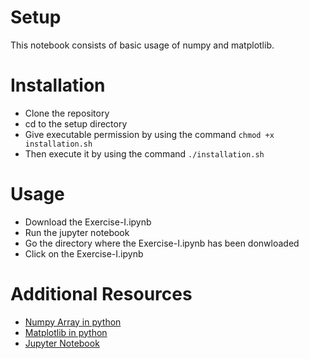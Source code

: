 # Setup
This notebook consists of basic usage of numpy and matplotlib.

# Installation
*  Clone the repository
*  cd to the setup directory
*  Give executable permission by using the command `chmod +x installation.sh`
*  Then execute it by using the command `./installation.sh`

# Usage
*  Download the Exercise-I.ipynb
*  Run the jupyter notebook
*  Go the directory where the Exercise-I.ipynb has been donwloaded
*  Click on the Exercise-I.ipynb

# Additional Resources
*  [Numpy Array in python](http://cs231n.github.io/python-numpy-tutorial/)
*  [Matplotlib in python](https://matplotlib.org/tutorials/index.html)
*  [Jupyter Notebook](https://jupyter-notebook-beginner-guide.readthedocs.io/en/latest/execute.html)
